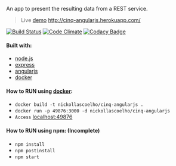 An app to present the resulting data from a REST service.
> Live [demo](http://cinq-angularjs.herokuapp.com/) http://cinq-angularjs.herokuapp.com/

[![Build Status](https://travis-ci.org/nickollascoelho/cinq-angularjs.svg?branch=master)](https://travis-ci.org/nickollascoelho/cinq-angularjs)
[![Code Climate](https://codeclimate.com/github/nickollascoelho/cinq-angularjs/badges/gpa.svg)](https://codeclimate.com/github/nickollascoelho/cinq-angularjs)
[![Codacy Badge](https://api.codacy.com/project/badge/grade/669ab8d171664afc940003a639b9bf68)](https://www.codacy.com/app/nickollas-coelho/cinq-angularjs)

#### Built with:
* [node.js](http://www.nodejs.org/)
* [express](http://www.expressjs.com/)
* [angularjs](https://angularjs.org/)
* [docker](https://www.docker.com/)

#### How to RUN using [docker](https://docs.docker.com/engine/installation/):
* `docker build -t nickollascoelho/cinq-angularjs .`
* `docker run -p 49876:3000 -d nickollascoelho/cinq-angularjs`
* `Access` [localhost:49876](http://localhost:49876)

#### How to RUN using npm: (Incomplete)
* `npm install`
* `npm postinstall`
* `npm start`
